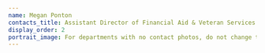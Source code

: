 ```yaml
---
name: Megan Ponton
contacts_title: Assistant Director of Financial Aid & Veteran Services
display_order: 2
portrait_image: For departments with no contact photos, do not change this field.
---
```


